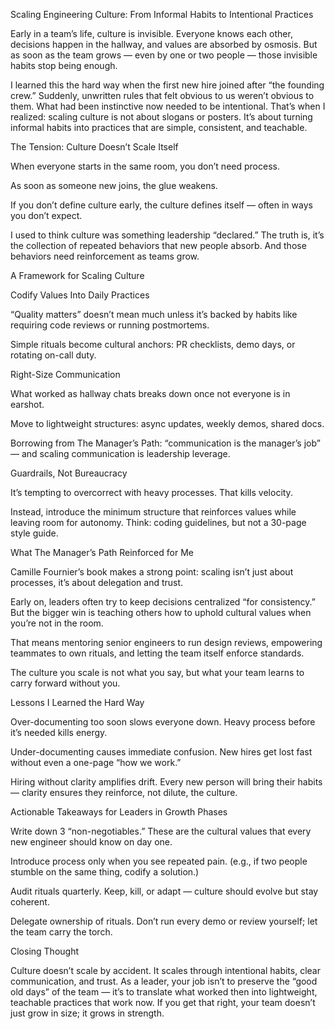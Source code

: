 Scaling Engineering Culture: From Informal Habits to Intentional Practices

Early in a team’s life, culture is invisible. Everyone knows each other, decisions happen in the hallway, and values are absorbed by osmosis. But as soon as the team grows — even by one or two people — those invisible habits stop being enough.

I learned this the hard way when the first new hire joined after “the founding crew.” Suddenly, unwritten rules that felt obvious to us weren’t obvious to them. What had been instinctive now needed to be intentional. That’s when I realized: scaling culture is not about slogans or posters. It’s about turning informal habits into practices that are simple, consistent, and teachable.

The Tension: Culture Doesn’t Scale Itself

When everyone starts in the same room, you don’t need process.

As soon as someone new joins, the glue weakens.

If you don’t define culture early, the culture defines itself — often in ways you don’t expect.

I used to think culture was something leadership “declared.” The truth is, it’s the collection of repeated behaviors that new people absorb. And those behaviors need reinforcement as teams grow.

A Framework for Scaling Culture

Codify Values Into Daily Practices

“Quality matters” doesn’t mean much unless it’s backed by habits like requiring code reviews or running postmortems.

Simple rituals become cultural anchors: PR checklists, demo days, or rotating on-call duty.

Right-Size Communication

What worked as hallway chats breaks down once not everyone is in earshot.

Move to lightweight structures: async updates, weekly demos, shared docs.

Borrowing from The Manager’s Path: “communication is the manager’s job” — and scaling communication is leadership leverage.

Guardrails, Not Bureaucracy

It’s tempting to overcorrect with heavy processes. That kills velocity.

Instead, introduce the minimum structure that reinforces values while leaving room for autonomy. Think: coding guidelines, but not a 30-page style guide.

What The Manager’s Path Reinforced for Me

Camille Fournier’s book makes a strong point: scaling isn’t just about processes, it’s about delegation and trust.

Early on, leaders often try to keep decisions centralized “for consistency.” But the bigger win is teaching others how to uphold cultural values when you’re not in the room.

That means mentoring senior engineers to run design reviews, empowering teammates to own rituals, and letting the team itself enforce standards.

The culture you scale is not what you say, but what your team learns to carry forward without you.

Lessons I Learned the Hard Way

Over-documenting too soon slows everyone down. Heavy process before it’s needed kills energy.

Under-documenting causes immediate confusion. New hires get lost fast without even a one-page “how we work.”

Hiring without clarity amplifies drift. Every new person will bring their habits — clarity ensures they reinforce, not dilute, the culture.

Actionable Takeaways for Leaders in Growth Phases

Write down 3 “non-negotiables.” These are the cultural values that every new engineer should know on day one.

Introduce process only when you see repeated pain. (e.g., if two people stumble on the same thing, codify a solution.)

Audit rituals quarterly. Keep, kill, or adapt — culture should evolve but stay coherent.

Delegate ownership of rituals. Don’t run every demo or review yourself; let the team carry the torch.

Closing Thought

Culture doesn’t scale by accident. It scales through intentional habits, clear communication, and trust. As a leader, your job isn’t to preserve the “good old days” of the team — it’s to translate what worked then into lightweight, teachable practices that work now. If you get that right, your team doesn’t just grow in size; it grows in strength.
